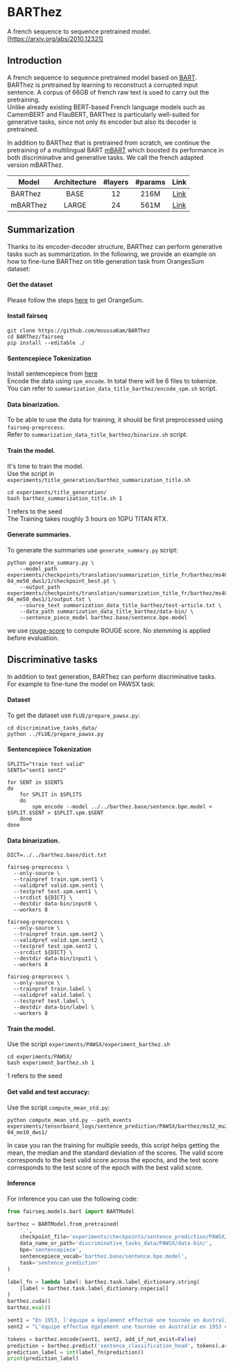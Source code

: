 # BARThez
A french sequence to sequence pretrained model. [https://arxiv.org/abs/2010.12321]

## Introduction
A french sequence to sequence pretrained model based on [BART](https://github.com/pytorch/fairseq/tree/master/examples/bart). <br>
BARThez is pretrained by learning to reconstruct a corrupted input sentence. A corpus of 66GB of french raw text is used to carry out the pretraining. <br>
Unlike already existing BERT-based French language models such as CamemBERT and FlauBERT, BARThez is particularly well-suited for generative tasks, since not only its encoder but also its decoder is pretrained. 

In addition to BARThez that is pretrained from scratch, we continue the pretraining of a multilingual BART [mBART](https://github.com/pytorch/fairseq/tree/master/examples/mbart) which boosted its performance in both discriminative and generative tasks. We call the french adapted version mBARThez.

| Model         | Architecture  | #layers | #params | Link  |
| ------------- |:-------------:| :-----:|:-----:|:-----:|
| BARThez       | BASE          | 12     | 216M  | [Link](https://www.dropbox.com/s/a1y5avgb8uh2v3s/barthez.base.zip?dl=1) |
| mBARThez      | LARGE         | 24     | 561M  |[Link](https://www.dropbox.com/s/oo9tokh09rioq0m/mbarthez.large.zip?dl=1) |

## Summarization
Thanks to its encoder-decoder structure, BARThez can perform generative tasks such as summarization. In the following, we provide an example on how to fine-tune BARThez on title generation task from OrangesSum dataset:  

#### Get the dataset
Please follow the steps [here](https://github.com/moussaKam/OrangeSum) to get OrangeSum. 

#### Install fairseq
```
git clone https://github.com/moussaKam/BARThez
cd BARThez/fairseq
pip install --editable ./
```

#### Sentencepiece Tokenization
Install sentencepiece from [here](https://github.com/google/sentencepiece) <br> 
Encode the data using `spm_encode`. In total there will be 6 files to tokenize. <br>
You can refer to `summarization_data_title_barthez/encode_spm.sh` script. 

#### Data binarization. 
To be able to use the data for training, it should be first preprocessed using `fairseq-preprocess`. <br>
Refer to `summarization_data_title_barthez/binarize.sh` script.

#### Train the model.
It's time to train the model.  <br> 
Use the script in `experiments/title_generation/barthez_summarization_title.sh` <br> 
```
cd experiments/title_generation/
bash barthez_summarization_title.sh 1
```
1 refers to the seed <br>
The Training takes roughly 3 hours on 1GPU TITAN RTX.

#### Generate summaries.
To generate the summaries use `generate_summary.py` script:
```
python generate_summary.py \
    --model_path experiments/checkpoints/translation/summarization_title_fr/barthez/ms4096_mu60000_lr1e-04_me50_dws1/1/checkpoint_best.pt \
    --output_path experiments/checkpoints/translation/summarization_title_fr/barthez/ms4096_mu60000_lr1e-04_me50_dws1/1/output.txt \ 
    --source_text summarization_data_title_barthez/test-article.txt \
    --data_path summarization_data_title_barthez/data-bin/ \
    --sentence_piece_model barthez.base/sentence.bpe.model
```
we use [rouge-score](https://pypi.org/project/rouge-score/) to compute ROUGE score. No stemming is applied before evaluation.

## Discriminative tasks
In addition to text generation, BARThez can perform discriminative tasks. For example to fine-tune the model on PAWSX task:

#### Dataset 
To get the dataset use `FLUE/prepare_pawsx.py`:
```
cd discriminative_tasks_data/
python ../FLUE/prepare_pawsx.py
```

#### Sentencepiece Tokenization
```
SPLITS="train test valid"
SENTS="sent1 sent2"

for SENT in $SENTS
do
    for SPLIT in $SPLITS
    do
        spm_encode --model ../../barthez.base/sentence.bpe.model < $SPLIT.$SENT > $SPLIT.spm.$SENT
    done
done
```

#### Data binarization.
```
DICT=../../barthez.base/dict.txt

fairseq-preprocess \
  --only-source \
  --trainpref train.spm.sent1 \
  --validpref valid.spm.sent1 \
  --testpref test.spm.sent1 \
  --srcdict ${DICT} \
  --destdir data-bin/input0 \
  --workers 8

fairseq-preprocess \
  --only-source \
  --trainpref train.spm.sent2 \
  --validpref valid.spm.sent2 \
  --testpref test.spm.sent2 \
  --srcdict ${DICT} \
  --destdir data-bin/input1 \
  --workers 8 

fairseq-preprocess \
  --only-source \
  --trainpref train.label \
  --validpref valid.label \
  --testpref test.label \
  --destdir data-bin/label \
  --workers 8
```
#### Train the model.

Use the script `experiments/PAWSX/experiment_barthez.sh` <br> 
```
cd experiments/PAWSX/
bash experiment_barthez.sh 1
```
1 refers to the seed <br>

#### Get valid and test accuracy:
Use the script `compute_mean_std.py`:
```
python compute_mean_std.py --path_events experiments/tensorboard_logs/sentence_prediction/PAWSX/barthez/ms32_mu23200_lr1e-04_me10_dws1/
```
In case you ran the training for multiple seeds, this script helps getting the mean, the median and the standard deviation of the scores. The valid score corresponds to the best valid score across the epochs, and the test score corresponds to the test score of the epoch with the best valid score.

#### Inference
For inference you can use the following code:
```python
from fairseq.models.bart import BARTModel

barthez = BARTModel.from_pretrained(
    '.',
    checkpoint_file='experiments/checkpoints/sentence_prediction/PAWSX/barthez/ms32_mu23200_lr1e-04_me10_dws1/1/checkpoint_best.pt',
    data_name_or_path='discriminative_tasks_data/PAWSX/data-bin/',
    bpe='sentencepiece',
    sentencepiece_vocab='barthez.base/sentence.bpe.model',
    task='sentence_prediction'
)

label_fn = lambda label: barthez.task.label_dictionary.string(
    [label + barthez.task.label_dictionary.nspecial]
)
barthez.cuda()
barthez.eval()

sent1 = "En 1953, l'équipe a également effectué une tournée en Australie ainsi qu'en Asie en août 1959."
sent2 = "L’équipe effectua également une tournée en Australie en 1953 et en Asie en août 1959."

tokens = barthez.encode(sent1, sent2, add_if_not_exist=False)
prediction = barthez.predict('sentence_classification_head', tokens).argmax().item()
prediction_label = int(label_fn(prediction))
print(prediction_label)
```

